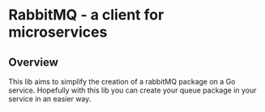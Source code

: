 # RabbitMQ - a client for microservices

## Overview

This lib aims to simplify the creation of a rabbitMQ package on a Go service. Hopefully with this lib you can create your queue package in your service in an easier way.
